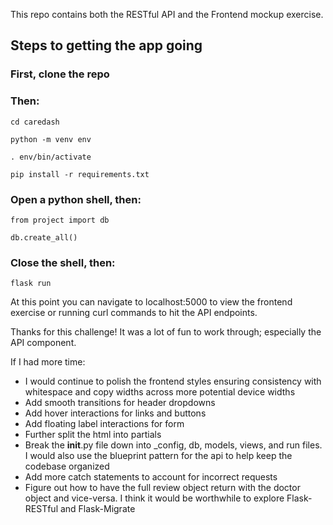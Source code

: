This repo contains both the RESTful API and the Frontend mockup exercise.

## Steps to getting the app going

### First, clone the repo

### Then:

`cd caredash`

`python -m venv env`

`. env/bin/activate`

`pip install -r requirements.txt`

### Open a python shell, then:

`from project import db`

`db.create_all()`

### Close the shell, then:

`flask run`

At this point you can navigate to localhost:5000 to view the frontend exercise or running curl commands to hit the API endpoints.

Thanks for this challenge! It was a lot of fun to work through; especially the API component.

If I had more time:
* I would continue to polish the frontend styles ensuring consistency with whitespace and copy widths across more potential device widths
* Add smooth transitions for header dropdowns
* Add hover interactions for links and buttons
* Add floating label interactions for form
* Further split the html into partials
* Break the __init__.py file down into _config, db, models, views, and run files. I would also use the blueprint pattern for the api to help keep the codebase organized
* Add more catch statements to account for incorrect requests
* Figure out how to have the full review object return with the doctor object and vice-versa. I think it would be worthwhile to explore Flask-RESTful and Flask-Migrate